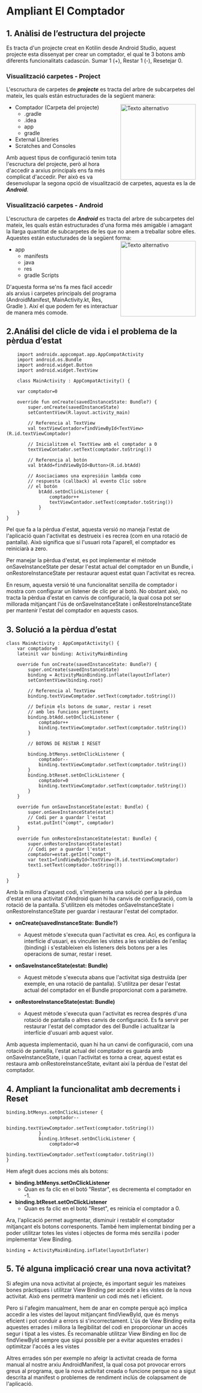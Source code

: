 # Ampliant El Comptador

## 1. Anàlisi de l’estructura del projecte 

Es tracta d'un projecte creat en Kotilin desde Android Studio, aquest projecte esta dissenyat per crear un comptador, el qual te  3 botons amb diferents funcionalitats cadascún.
Sumar 1 (+), Restar 1 (-), Resetejar 0.

### Visualització carpetes - Project

L'escructura de carpetes de ***projecte*** es tracta del arbre de subcarpetes del mateix, les quals están estructurades de la següent manera:
* Comptador (Carpeta del projecte)
    <img src="https://github.com/ErikEgidoBlanes2223/ampliantElComptador/assets/126054869/db0bbb2a-67c2-4431-b839-c300367a9556" alt="Texto alternativo" width="200" align="right">
    * .gradle
    * .idea
    * app
    * gradle
* External Libreries
* Scratches and Consoles

Amb aquest tipus de configuració tenim tota l'escructura del projecte, però al hora d'accedir a arxius principals ens fa més complicat d'accedir.
Per això es va desenvolupar la segona opció de visualització de carpetes, aquesta es la de ***Android***.

### Visualització carpetes - Android

L'escructura de carpetes de ***Android*** es tracta del arbre de subcarpetes del mateix, les quals están estructurades d'una forma més amigable i amagant la llarga quantitat de subcarpetes de les que no anem a treballar sobre elles. Aquestes están estucturades de la següent forma:
<img src="https://github.com/ErikEgidoBlanes2223/ampliantElComptador/assets/126054869/1b329efc-0bc3-49ea-9061-0c8d762b6239" alt="Texto alternativo" width="200" align="right">

 
* app
    * manifests
    * java
    * res
    * gradle Scripts

D'aquesta forma se'ns fa mes fàcil accedir als arxius i carpetes principals del programa (AndroidManifest, MainActivity.kt, Res, Gradle ).
Així el que podem fer es interactuar de manera més comode.

## 2.Análisi del clicle de vida i el problema de la pèrdua d’estat

        import androidx.appcompat.app.AppCompatActivity
        import android.os.Bundle
        import android.widget.Button
        import android.widget.TextView
        
        class MainActivity : AppCompatActivity() {
    
        var comptador=0
    
        override fun onCreate(savedInstanceState: Bundle?) {
            super.onCreate(savedInstanceState)
            setContentView(R.layout.activity_main)
    
            // Referencia al TextView
            val textViewContador=findViewById<TextView>(R.id.textViewComptador)
    
            // Inicialitzem el TextView amb el comptador a 0
            textViewContador.setText(comptador.toString())
    
            // Referencia al botón
            val btAdd=findViewById<Button>(R.id.btAdd)
    
            // Asociaciamos una expresióin lambda como
            // respuesta (callback) al evento Clic sobre
            // el botón
                btAdd.setOnClickListener {
                    comptador++
                    textViewContador.setText(comptador.toString())
                }
        }
    }


Pel que fa a la pèrdua d'estat, aquesta versió no maneja l'estat de l'aplicació quan l'activitat es destrueix i es recrea (com en una rotació de pantalla). Això significa que si l'usuari rota l'aparell, el comptador es reiniciarà a zero.

Per manejar la pèrdua d'estat, es pot implementar el mètode onSaveInstanceState per desar l'estat actual del comptador en un Bundle, i onRestoreInstanceState per restaurar aquest estat quan l'activitat es recrea.

En resum, aquesta versió té una funcionalitat senzilla de comptador i mostra com configurar un listener de clic per al botó. No obstant això, no tracta la pèrdua d'estat en canvis de configuració, la qual cosa pot ser millorada mitjançant l'ús de onSaveInstanceState i onRestoreInstanceState per mantenir l'estat del comptador en aquests casos.


## 3. Solució a la pèrdua d’estat

    class MainActivity : AppCompatActivity() {
        var comptador=0
        lateinit var binding: ActivityMainBinding
    
        override fun onCreate(savedInstanceState: Bundle?) {
            super.onCreate(savedInstanceState)  
            binding = ActivityMainBinding.inflate(layoutInflater)
            setContentView(binding.root)
    
            // Referencia al TextView
            binding.textViewComptador.setText(comptador.toString())
    
            // Definim els botons de sumar, restar i reset
            // amb les funcions pertinents
            binding.btAdd.setOnClickListener {
                comptador++
                binding.textViewComptador.setText(comptador.toString())
            }
            
            // BOTONS DE RESTAR I RESET
            
            binding.btMenys.setOnClickListener {
                comptador--
                binding.textViewComptador.setText(comptador.toString())
            }
            binding.btReset.setOnClickListener {
                comptador=0
                binding.textViewComptador.setText(comptador.toString())
            }
        }
    
        override fun onSaveInstanceState(estat: Bundle) {
            super.onSaveInstanceState(estat)
            // Codi per a guardar l'estat
            estat.putInt("compt", comptador)
        }
    
        override fun onRestoreInstanceState(estat: Bundle) {
            super.onRestoreInstanceState(estat)
            // Codi per a guardar l'estat
            comptador=estat.getInt("compt")
            var text1=findViewById<TextView>(R.id.textViewComptador)
            text1.setText(comptador.toString())
    
        }
    }

Amb la millora d'aquest codi, s'implementa una solució per a la pèrdua d'estat en una activitat d'Android quan hi ha canvis de configuració, com la rotació de la pantalla. S'utilitzen els mètodes onSaveInstanceState i onRestoreInstanceState per guardar i restaurar l'estat del comptador.

* **onCreate(savedInstanceState: Bundle?)**
    * Aquest mètode s'executa quan l'activitat es crea. Ací, es configura la interfície d'usuari, es vinculen les vistes a les variables de l'enllaç (binding) i s'estableixen els listeners dels botons per a les operacions de sumar, restar i reset.

* **onSaveInstanceState(estat: Bundle)**
    * Aquest mètode s'executa abans que l'activitat siga destruïda (per exemple, en una rotació de pantalla). S'utilitza per desar l'estat actual del comptador en el Bundle proporcionat com a paràmetre.

* **onRestoreInstanceState(estat: Bundle)**
    * Aquest mètode s'executa quan l'activitat es recrea després d'una rotació de pantalla o altres canvis de configuració. Es fa servir per restaurar l'estat del comptador des del Bundle i actualitzar la interfície d'usuari amb aquest valor.

Amb aquesta implementació, quan hi ha un canvi de configuració, com una rotació de pantalla, l'estat actual del comptador es guarda amb onSaveInstanceState, i quan l'activitat es torna a crear, aquest estat es restaura amb onRestoreInstanceState, evitant així la pèrdua de l'estat del comptador.

## 4. Ampliant la funcionalitat amb decrements i Reset


    binding.btMenys.setOnClickListener {
                    comptador--
                    binding.textViewComptador.setText(comptador.toString())
                }
                binding.btReset.setOnClickListener {
                    comptador=0
                    binding.textViewComptador.setText(comptador.toString())
    }

Hem afegit dues accions més als botons:

* **binding.btMenys.setOnClickListener**
    * Quan es fa clic en el botó "Restar", es decrementa el comptador en -1.
* **binding.btReset.setOnClickListener**
    * Quan es fa clic en el botó "Reset", es reinicia el comptador a 0.

Ara, l'aplicació permet augmentar, disminuir i restablir el comptador mitjançant els botons corresponents.
També hem implementat binding per a poder utilitzar totes les vistes i objectes de forma més senzilla i poder implementar View Binding.

    binding = ActivityMainBinding.inflate(layoutInflater)

## 5. Té alguna implicació crear una nova activitat?

Si afegim una nova activitat al projecte, és important seguir les mateixes bones pràctiques i utilitzar View Binding per accedir a les vistes de la nova activitat. Això ens permetrà mantenir un codi més net i eficient.

Pero si l'afegim manualment, hem de anar en compte perquè açò implica accedir a les vistes del layout mitjançant findViewById, que és menys eficient i pot conduir a errors si s'incorrectament. L'ús de View Binding evita aquestes errades i millora la llegibilitat del codi en proporcionar un accés segur i tipat a les vistes. És recomanable utilitzar View Binding en lloc de findViewById sempre que sigui possible per a evitar aquestes errades i optimitzar l'accés a les vistes

Altres errades són per exemple no afeigr la activitat creada de forma manual al nostre arxiu AndroidManifest, la qual cosa pot provocar errors greus al programa, que la nova activitat creada o funcione perque no a sigut descrita al manifest o problemes de rendiment inclús de colapsament de l'aplicació.
